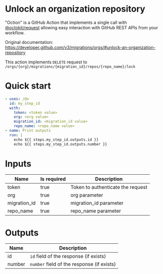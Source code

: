 # Unlock an organization repository

"Oction" is a GitHub Action that implements a single call with 
[@octokit/request](https://www.npmjs.com/package/@octokit/request)
allowing easy interaction with GitHub REST APIs from your workflow.

Original documentation: https://developer.github.com/v3/migrations/orgs/#unlock-an-organization-repository

This action implements `DELETE` request to `/orgs/{org}/migrations/{migration_id}/repos/{repo_name}/lock`


# Quick start

```yaml
- uses: /@v
  id: my_step_id
  with:
    token: <token value>
    org: <org value>
    migration_id: <migration_id value>
    repo_name: <repo_name value>
- name: Print outputs
  run: |
    echo ${{ steps.my_step_id.outputs.id }}
    echo ${{ steps.my_step_id.outputs.number }}
```


# Inputs

| Name | Is required | Description |
|---|---|---|
|token|true|Token to authenticate the request
|org|true|org parameter
|migration_id|true|migration_id parameter
|repo_name|true|repo_name parameter

# Outputs

| Name | Description |
|---|---|
|id|`id` field of the response (if exists)|
|number|`number` field of the response (if exists)|

